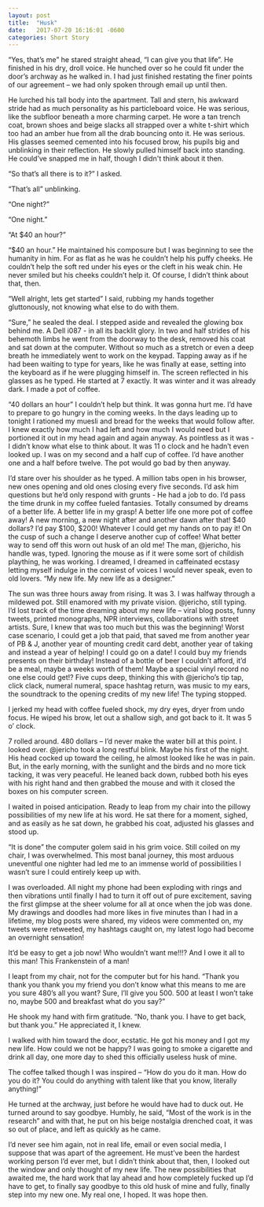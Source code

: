 ```yaml
---
layout: post
title:  "Husk"
date:   2017-07-20 16:16:01 -0600
categories: Short Story
---
```


“Yes, that’s me” he stared straight ahead, “I can give you that life”. He finished in his dry, droll voice. He hunched over so he could fit under the door’s archway as he walked in. I had just finished restating the finer points of our agreement – we had only spoken through email up until then.

He lurched his tall body into the apartment. Tall and stern, his awkward stride had as much personality as his particleboard voice. He was serious, like the subfloor beneath a more charming carpet. He wore a tan trench coat, brown shoes and beige slacks all strapped over a white t-shirt which too had an amber hue from all the drab bouncing onto it. He was serious. His glasses seemed cemented into his focused brow, his pupils big and unblinking in their reflection. He slowly pulled himself back into standing. He could’ve snapped me in half, though I didn't think about it then.

“So that’s all there is to it?” I asked.

“That’s all” unblinking.

“One night?”

“One night.”

“At $40 an hour?”

“$40 an hour.” He maintained his composure but I was beginning to see the humanity in him. For as flat as he was he couldn’t help his puffy cheeks. He couldn’t help the soft red under his eyes or the cleft in his weak chin. He never smiled but his cheeks couldn’t help it.
Of course, I didn’t think about that, then.

“Well alright, lets get started” I said, rubbing my hands together gluttonously, not knowing what else to do with them.

“Sure,” he sealed the deal. I stepped aside and revealed the glowing box behind me. A Dell i087 - in all its backlit glory. In two and half strides of his behemoth limbs he went from the doorway to the desk, removed his coat and sat down at the computer. Without so much as a stretch or even a deep breath he immediately went to work on the keypad. Tapping away as if he had been waiting to type for years, like he was finally at ease, setting into the keyboard as if he were plugging himself in.  The screen reflected in his glasses as he typed. He started at 7 exactly. It was winter and it was already dark. I made a pot of coffee.

“40 dollars an hour” I couldn’t help but think. It was gonna hurt me. I’d have to prepare to go hungry in the coming weeks. In the days leading up to tonight I rationed my muesli and bread for the weeks that would follow after. I knew exactly how much I had left and how much I would need but I portioned it out in my head again and again anyway. As pointless as it was - I didn’t know what else to think about. It was 11 o clock and he hadn’t even looked up. I was on my second and a half cup of coffee. I’d have another one and a half before twelve. The pot would go bad by then anyway.

I’d stare over his shoulder as he typed. A million tabs open in his browser, new ones opening and old ones closing every five seconds. I’d ask him questions but he’d only respond with grunts - He had a job to do. I’d pass the time drunk in my coffee fueled fantasies. Totally consumed by dreams of a better life. A better life in my grasp! A better life one more pot of coffee away! A new morning, a new night after and another dawn after that! $40 dollars? I’d pay $100, $200! Whatever I could get my hands on to pay it! On the cusp of such a change I deserve another cup of coffee! What better way to send off this worn out husk of an old me!
The man, @jericho, his handle was, typed. Ignoring the mouse as if it were some sort of childish plaything, he was working. I dreamed, I dreamed in caffeinated ecstasy letting myself indulge in the corniest of voices I would never speak, even to old lovers. “My new life. My new life as a designer.”

The sun was three hours away from rising. It was 3. I was halfway through a mildewed pot. Still enamored with my private vision. @jericho, still typing. I’d lost track of the time dreaming about my new life – viral blog posts, funny tweets, printed monographs, NPR interviews, collaborations with street artists. Sure, I knew that was too much but this was the beginning! Worst case scenario, I could get a job that paid, that saved me from another year of PB & J, another year of mounting credit card debt, another year of taking and instead a year of helping! I could go on a date! I could buy my friends presents on their birthday! Instead of a bottle of beer I couldn’t afford, it’d be a meal, maybe a weeks worth of them! Maybe a special vinyl record no one else could get!? Five cups deep, thinking this with @jericho’s tip tap, click clack, numeral numeral, space hashtag return, was music to my ears, the soundtrack to the opening credits of my new life!
The typing stopped.

I jerked my head with coffee fueled shock, my dry eyes, dryer from undo focus. He wiped his brow, let out a shallow sigh, and got back to it. It was 5 o’ clock.

7 rolled around. 480 dollars – I’d never make the water bill at this point. I looked over. @jericho took a long restful blink. Maybe his first of the night. His head cocked up toward the ceiling, he almost looked like he was in pain. But, in the early morning, with the sunlight and the birds and no more tick tacking, it was very peaceful. He leaned back down, rubbed both his eyes with his right hand and then grabbed the mouse and with it closed the boxes on his computer screen.

I waited in poised anticipation. Ready to leap from my chair into the pillowy possibilities of my new life at his word. He sat there for a moment, sighed, and as easily as he sat down, he grabbed his coat, adjusted his glasses and stood up.

“It is done” the computer golem said in his grim voice. Still coiled on my chair, I was overwhelmed. This most banal journey, this most arduous uneventful one nighter had led me to an immense world of possibilities I wasn’t sure I could entirely keep up with.

I was overloaded. All night my phone had been exploding with rings and then vibrations until finally I had to turn it off out of pure excitement, saving the first glimpse at the sheer volume for all at once when the job was done. My drawings and doodles had more likes in five minutes than I had in a lifetime, my blog posts were shared, my videos were commented on, my tweets were retweeted, my hashtags caught on, my latest logo had become an overnight sensation!

It’d be easy to get a job now! Who wouldn’t want me!!!? And I owe it all to this man! This Frankenstein of a man!

I leapt from my chair, not for the computer but for his hand.
“Thank you thank you thank you my friend you don’t know what this means to me are you sure 480’s all you want? Sure, I’ll give you 500. 500 at least I won’t take no, maybe 500 and breakfast what do you say?”

He shook my hand with firm gratitude. “No, thank you. I have to get back, but thank you.” He appreciated it, I knew.

I walked with him toward the door, ecstatic. He got his money and I got my new life. How could we not be happy? I was going to smoke a cigarette and drink all day, one more day to shed this officially useless husk of mine.

The coffee talked though I was inspired – “How do you do it man. How do you do it? You could do anything with talent like that you know, literally anything!”

He turned at the archway, just before he would have had to duck out. He turned around to say goodbye. Humbly, he said, “Most of the work is in the research” and with that, he put on his beige nostalgia drenched coat, it was so out of place, and left as quickly as he came.

I’d never see him again, not in real life, email or even social media, I suppose that was apart of the agreement. He must’ve been the hardest working person I’d ever met, but I didn’t think about that, then, I looked out the window and only thought of my new life. The new possibilities that awaited me, the hard work that lay ahead and how completely fucked up I’d have to get, to finally say goodbye to this old husk of mine and fully, finally step into my new one. My real one, I hoped. It was hope then.
